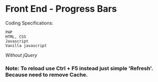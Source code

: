 
# Front End - Progress Bars

Coding Specifications:
```
PHP
HTML, CSS
Javascript 
Vanilla javascript
```

*Without jQuery*


### Note: To reload use Ctrl + F5 instead just simple 'Refresh'. Because need to remove Cache.